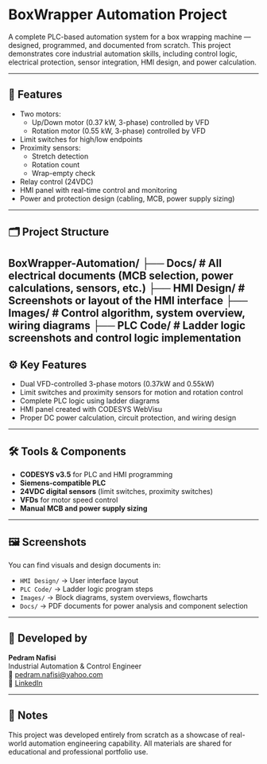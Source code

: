 # BoxWrapper Automation Project

A complete PLC-based automation system for a box wrapping machine — designed, programmed, and documented from scratch. This project demonstrates core industrial automation skills, including control logic, electrical protection, sensor integration, HMI design, and power calculation.

---

## 🚀 Features

- Two motors:
  - Up/Down motor (0.37 kW, 3-phase) controlled by VFD
  - Rotation motor (0.55 kW, 3-phase) controlled by VFD
- Limit switches for high/low endpoints
- Proximity sensors:
  - Stretch detection
  - Rotation count
  - Wrap-empty check
- Relay control (24VDC)
- HMI panel with real-time control and monitoring
- Power and protection design (cabling, MCB, power supply sizing)

---

## 🗂 Project Structure

BoxWrapper-Automation/
├── Docs/ # All electrical documents (MCB selection, power calculations, sensors, etc.)
├── HMI Design/ # Screenshots or layout of the HMI interface
├── Images/ # Control algorithm, system overview, wiring diagrams
├── PLC Code/ # Ladder logic screenshots and control logic implementation
---

## ⚙️ Key Features

- Dual VFD-controlled 3-phase motors (0.37kW and 0.55kW)
- Limit switches and proximity sensors for motion and rotation control
- Complete PLC logic using ladder diagrams
- HMI panel created with CODESYS WebVisu
- Proper DC power calculation, circuit protection, and wiring design

---

## 🛠 Tools & Components

- **CODESYS v3.5** for PLC and HMI programming  
- **Siemens-compatible PLC**  
- **24VDC digital sensors** (limit switches, proximity switches)  
- **VFDs** for motor speed control  
- **Manual MCB and power supply sizing**

---

## 🖼 Screenshots

You can find visuals and design documents in:

- `HMI Design/` → User interface layout  
- `PLC Code/` → Ladder logic program steps  
- `Images/` → Block diagrams, system overviews, flowcharts  
- `Docs/` → PDF documents for power analysis and component selection

---

## 👤 Developed by

**Pedram Nafisi**  
Industrial Automation & Control Engineer  
📧 pedram.nafisi@yahoo.com  
🔗 [LinkedIn](https://www.linkedin.com/in/pedram-nafisi)

---

## 📌 Notes

This project was developed entirely from scratch as a showcase of real-world automation engineering capability. All materials are shared for educational and professional portfolio use.
